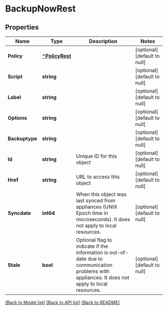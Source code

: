 # BackupNowRest

## Properties
Name | Type | Description | Notes
------------ | ------------- | ------------- | -------------
**Policy** | [***PolicyRest**](PolicyRest.md) |  | [optional] [default to null]
**Script** | **string** |  | [optional] [default to null]
**Label** | **string** |  | [optional] [default to null]
**Options** | **string** |  | [optional] [default to null]
**Backuptype** | **string** |  | [optional] [default to null]
**Id** | **string** | Unique ID for this object | [optional] [default to null]
**Href** | **string** | URL to access this object | [optional] [default to null]
**Syncdate** | **int64** | When this object was last synced from appliances (UNIX Epoch time in microseconds). It does not apply to local resources. | [optional] [default to null]
**Stale** | **bool** | Optional flag to indicate if the information is out-of-date due to communication problems with appliances. It does not apply to local resources. | [optional] [default to null]

[[Back to Model list]](../README.md#documentation-for-models) [[Back to API list]](../README.md#documentation-for-api-endpoints) [[Back to README]](../README.md)

